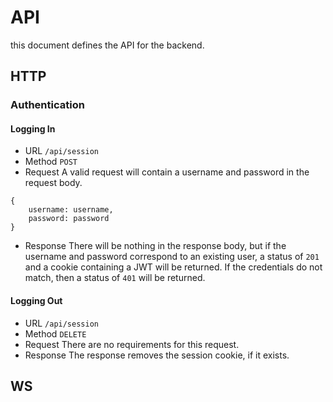 # API
this document defines the API for the backend.

## HTTP
### Authentication
#### Logging In
- URL
```/api/session```
- Method
```POST```
- Request
A valid request will contain a username and password in the request body.
```
{
    username: username,
    password: password
}
```
- Response
There will be nothing in the response body, but if the username and password correspond to an existing user, a status of ```201``` and a cookie containing a JWT will be returned. If the credentials do not match, then a status of ```401``` will be returned.
#### Logging Out
- URL
```/api/session```
- Method
```DELETE```
- Request
There are no requirements for this request.
- Response
The response removes the session cookie, if it exists.
## WS
